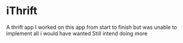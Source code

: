 # iThrift
A thrift app
I worked on this app from start to finish
but was unable to implement all i would have wanted
Still intend doing more
